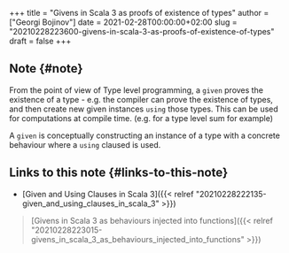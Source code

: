 +++
title = "Givens in Scala 3 as proofs of existence of types"
author = ["Georgi Bojinov"]
date = 2021-02-28T00:00:00+02:00
slug = "20210228223600-givens-in-scala-3-as-proofs-of-existence-of-types"
draft = false
+++

## Note {#note}

From the point of view of Type level programming, a `given` proves the existence of a type - e.g. the compiler
can prove the existence of types, and then create new given instances `using` those types. This can be used for
computations at compile time. (e.g. for a type level sum for example)

A `given` is conceptually constructing an instance of a type with a concrete behaviour where a `using` claused is used.


## Links to this note {#links-to-this-note}

-   [Given and Using Clauses in Scala 3]({{< relref "20210228222135-given_and_using_clauses_in_scala_3" >}})

> [Givens in Scala 3 as behaviours injected into functions]({{< relref "20210228223015-givens_in_scala_3_as_behaviours_injected_into_functions" >}})
